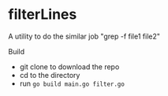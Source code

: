 # filterLines
A utility to do the similar job "grep -f file1 file2"

Build

- git clone to download the repo
- cd to the directory
- run `go build main.go filter.go`
